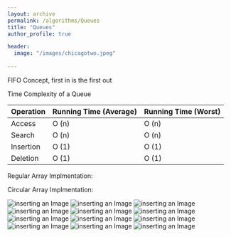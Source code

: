 ```yaml
---
layout: archive
permalink: /algorithms/Queues
title: "Queues"
author_profile: true

header:
  image: "/images/chicagotwo.jpeg"
  
---
```



FIFO Concept, first in is the first out

Time Complexity of a Queue

| Operation | Running Time (Average) | Running Time (Worst) |
|-----------|------------------------|----------------------|
| Access    | O (n)                  | O (n)                |
| Search    | O (n)                  | O (n)                |
| Insertion | O (1)                  | O (1)                |
| Deletion  | O (1)                  | O (1)                |


Regular Array Implmentation:

Circular Array Implmentation:

![inserting an Image](/images/queues/Page1.jpg)
![inserting an Image](/images/queues/Page2.jpg)
![inserting an Image](/images/queues/Page3.jpg)
![inserting an Image](/images/queues/Page4.jpg)
![inserting an Image](/images/queues/Page5.jpg)
![inserting an Image](/images/queues/Page6.jpg)
![inserting an Image](/images/queues/Page7.jpg)
![inserting an Image](/images/queues/Page8.jpg)
![inserting an Image](/images/queues/Page9.jpg)
![inserting an Image](/images/queues/Page10.jpg)
![inserting an Image](/images/queues/Page11.jpg)
![inserting an Image](/images/queues/Page12.jpg)



